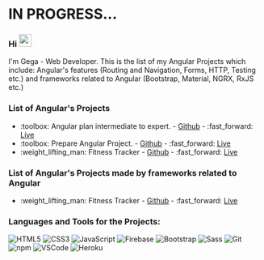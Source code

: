 # IN PROGRESS...
### Hi <img src="https://media.giphy.com/media/hvRJCLFzcasrR4ia7z/giphy.gif" width="25px"> 

I'm Gega - Web Developer. This is the list of my Angular Projects which include: Angular's features (Routing and Navigation, Forms, HTTP, Testing etc.) and frameworks related to Angular (Bootstrap, Material, NGRX, RxJS etc.)

### List of Angular's Projects
<ul>
   <li>:toolbox: Angular plan intermediate to expert. - <a href="https://github.com/GegaRazmadze/Angular-plan-intermediate-to-expert">Github</a> - :fast_forward: <a href="https://">Live</a></li>
    <li>:toolbox: Prepare Angular Project. - <a href="https://github.com/GegaRazmadze/Prepare-Angular-Project">Github</a> - :fast_forward: <a href="https://">Live</a></li>
  <li>:weight_lifting_man: Fitness Tracker - <a href="https://github.com/GegaRazmadze/fitness-tracker">Github</a> - :fast_forward: <a href="https://ng-fitness-tracker-ca3de.web.app">Live</a></li>
</ul>

### List of Angular's Projects made by frameworks related to Angular
<ul>
<li>:weight_lifting_man: Fitness Tracker - <a href="https://github.com/GegaRazmadze/fitness-tracker">Github</a> - :fast_forward: <a href="https://ng-fitness-tracker-ca3de.web.app">Live</a></li>
</ul>

### Languages and Tools for the Projects: 

  ![HTML5](https://img.shields.io/badge/-HTML5-E34F26?style=flat-square&logo=html5&logoColor=white)
  ![CSS3](https://img.shields.io/badge/-CSS3-549FDE?style=flat-square&logo=css3&logoColor=white)
  ![JavaScript](https://img.shields.io/badge/-JavaScript-F7B93E?style=flat-square&logo=javascript&logoColor=fff)
  ![Firebase](https://img.shields.io/badge/firebase-%23039BE5.svg?style=for-the-badge&logo=firebase)
  ![Bootstrap](https://img.shields.io/badge/-Bootstrap-purple?style=flat-square&logo=bootstrap&logoColor=white)
  ![Sass](https://img.shields.io/badge/-Sass-f043ca?style=flat-square&logo=sass&logoColor=white)
  ![Git](https://img.shields.io/badge/-Git-F05032?style=flat-square&logo=git&logoColor=white)
  ![npm](https://img.shields.io/badge/-NPM-CB3837?style=flat-square&logo=npm&logoColor=white)
  ![VSCode](https://img.shields.io/badge/-VSCode-0085D1?style=flat-square&logo=visual-studio-code&logoColor=white)
  ![Heroku](https://img.shields.io/badge/-Heroku-430098?style=flat-square&logo=heroku&logoColor=white)
